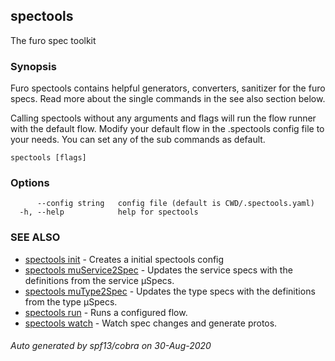 ## spectools

The furo spec toolkit

### Synopsis

Furo spectools contains helpful generators, converters, sanitizer for the furo specs.
Read more about the single commands in the see also section below.

Calling spectools without any arguments and flags will run the flow runner with the default flow. 
Modify your default flow in the .spectools config file to your needs. You can set any of the sub commands as default.


```
spectools [flags]
```

### Options

```
      --config string   config file (default is CWD/.spectools.yaml)
  -h, --help            help for spectools
```

### SEE ALSO

* [spectools init](spectools_init.md)	 - Creates a initial spectools config
* [spectools muService2Spec](spectools_muService2Spec.md)	 - Updates the service specs with the definitions from the service µSpecs.
* [spectools muType2Spec](spectools_muType2Spec.md)	 - Updates the type specs with the definitions from the type µSpecs.
* [spectools run](spectools_run.md)	 - Runs a configured flow.
* [spectools watch](spectools_watch.md)	 - Watch spec changes and generate protos.

###### Auto generated by spf13/cobra on 30-Aug-2020
